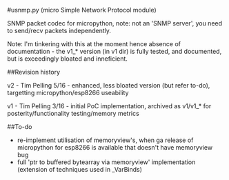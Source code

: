 #usnmp.py (micro Simple Network Protocol module)

SNMP packet codec for micropython, note: not an 'SNMP server', you need to send/recv packets independently.

Note: I'm tinkering with this at the moment hence absence of documentation - the v1_* version (in v1 dir) is fully tested, and documented, but is exceedingly bloated and inneficient.

##Revision history

v2 - Tim Pelling 5/16 - enhanced, less bloated version (but refer to-do), targetting micropython/esp8266 useability

v1 - Tim Pelling 3/16 - initial PoC implementation, archived as v1/v1_* for posterity/functionality testing/memory metrics

##To-do

- re-implement utilisation of memoryview's, when ga release of micropython for esp8266 is available that doesn't have memoryview bug
- full 'ptr to buffered bytearray via memoryview' implementation (extension of techniques used in _VarBinds)